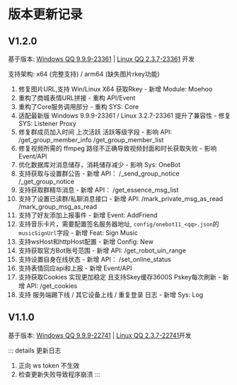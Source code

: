 # 版本更新记录

## V1.2.0

基于版本: [Windows QQ 9.9.9-23361](https://dldir1.qq.com/qqfile/qq/QQNT/5e09ff15/QQ9.9.9.23361_x64.exe) | [Linux QQ 2.3.7-23361](https://dldir1.qq.com/qqfile/qq/QQNT/Linux/QQ_3.2.7_240428_amd64_01.deb) 开发

支持架构: x64 (完整支持) / arm64 (缺失图片rkey功能)

1. 修复图片URL,支持 Win/Linux X64 获取Rkey - 新增 Module: Moehoo
2. 重构了商城表情URL拼接 - 重构 API/Event
3. 重构了Core服务调用部分 - 重构 SYS: Core
4. 适配最新版 Windows 9.9.9-23361 / Linux 3.2.7-23361 提升了兼容性 - 修复 SYS: Listener Proxy
5. 修复群成员加入时间 上次活跃 活跃等级字段 - 影响 API: /get_group_member_info /get_group_member_list
6. 修复视频所需的 ffmpeg 路径不正确导致视频封面和时长获取失败 - 影响 Event/API
7. 优化数据库对消息储存，消耗储存减少 - 影响 Sys: OneBot
8. 支持获取与设置群公告 - 新增 API： /_send_group_notice /_get_group_notice
9. 支持获取群精华消息 - 新增 API： /get_essence_msg_list
10. 支持了设置已读群/私聊消息接口 - 新增 API: /mark_private_msg_as_read /mark_group_msg_as_read
11. 支持了好友添加上报事件 - 新增 Event: AddFriend
12. 支持音乐卡片，需要配置签名服务器地址, `config/onebot11_<qq>.json`的`musicSignUrl`字段 - 新增 Feat: Sign Music
13. 支持wsHost和httpHost配置 - 新增 Config: New
14. 支持获取官方Bot账号范围 - 新增 API: /get_robot_uin_range
15. 支持设置自身在线状态 - 新增 API： /set_online_status
16. 支持表情回应api和上报 - 新增 Event/API
17. 支持获取Cookies 实现更加稳定 且支持Skey缓存3600S Pskey每次刷新 - 新增 API: /get_cookies
18. 支持 服务端踢下线 / 其它设备上线 / 重复登录 日志 - 新增 Sys: Log

## V1.1.0
基于版本: [Windows QQ 9.9.9-22741](https://dldir1.qq.com/qqfile/qq/QQNT/Windows/QQ_9.9.9_240403_x64_01.exe) | [Linux QQ 2.3.7-22741](https://dldir1.qq.com/qqfile/qq/QQNT/Linux/QQ_3.2.7_240403_amd64_01.deb)开发

::: details 更新日志
1. 正向 ws token 不生效
2. 检查更新失败导致程序崩溃
:::